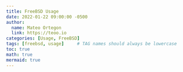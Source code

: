 ```yaml
---
title: FreeBSD Usage
date: 2022-01-22 09:00:00 -0500
author:
  name: Mateo Ortegon
  link: https://teoo.io
categories: [Usage, FreeBSD]
tags: [freebsd, usage]     # TAG names should always be lowercase
toc: true
math: true
mermaid: true
---
```

